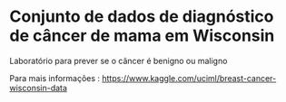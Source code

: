 # Conjunto de dados de diagnóstico de câncer de mama em Wisconsin

Laboratório para prever se o câncer é benigno ou maligno

Para mais informações : https://www.kaggle.com/uciml/breast-cancer-wisconsin-data
